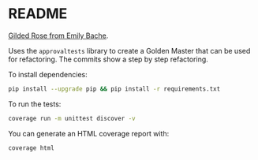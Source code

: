 # README

[Gilded Rose from Emily Bache](https://github.com/emilybache/GildedRose-Refactoring-Kata).

Uses the `approvaltests` library to create a Golden Master that can be used for refactoring. The commits show a step by step refactoring.

To install dependencies:

```bash
pip install --upgrade pip && pip install -r requirements.txt
```

To run the tests:

```bash
coverage run -m unittest discover -v
```

You can generate an HTML coverage report with:

```bash
coverage html
```
